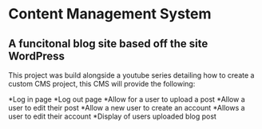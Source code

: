 # Content Management System

## A funcitonal blog site based off the site WordPress

This project was build alongside a youtube series detailing how to create a custom CMS project, this CMS will provide the following:

*Log in page
*Log out page
*Allow for a user to upload a post
*Allow a user to edit their post
*Allow a new user to create an account
*Allows a user to edit their account
*Display of users uploaded blog post


